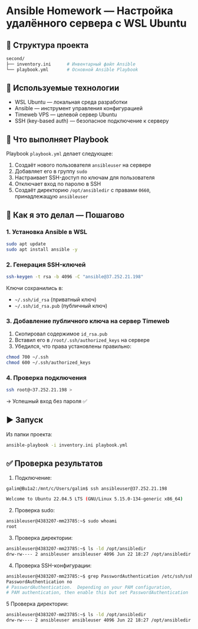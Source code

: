 
# Ansible Homework — Настройка удалённого сервера с WSL Ubuntu


## 📂 Структура проекта

```bash
second/
├── inventory.ini      # Инвентарный файл Ansible
└── playbook.yml       # Основной Ansible Playbook
```

## 🧰 Используемые технологии

- WSL Ubuntu — локальная среда разработки
- Ansible — инструмент управления конфигурацией
- Timeweb VPS — целевой сервер Ubuntu
- SSH (key-based auth) — безопасное подключение к серверу

## 🔧 Что выполняет Playbook

Playbook `playbook.yml` делает следующее:

1. Создаёт нового пользователя `ansibleuser` на сервере
2. Добавляет его в группу `sudo`
3. Настраивает SSH-доступ по ключам для пользователя
4. Отключает вход по паролю в SSH
5. Создаёт директорию `/opt/ansibledir` с правами `0660`, принадлежащую `ansibleuser`

## 🚀 Как я это делал — Пошагово

### 1. Установка Ansible в WSL

```bash
sudo apt update
sudo apt install ansible -y
```

### 2. Генерация SSH-ключей

```bash
ssh-keygen -t rsa -b 4096 -C "ansible@37.252.21.198"
```

Ключи сохранились в:
- `~/.ssh/id_rsa` (приватный ключ)
- `~/.ssh/id_rsa.pub` (публичный ключ)

### 3. Добавление публичного ключа на сервер Timeweb

1. Скопировал содержимое `id_rsa.pub`
2. Вставил его в `/root/.ssh/authorized_keys` на сервере
3. Убедился, что права установлены правильно:

```bash
chmod 700 ~/.ssh
chmod 600 ~/.ssh/authorized_keys
```

### 4. Проверка подключения

```bash
ssh root@<37.252.21.198 >
```

→ Успешный вход без пароля ✅


## ▶️ Запуск

Из папки проекта:

```bash
ansible-playbook -i inventory.ini playbook.yml
```

## ✅ Проверка результатов
1. Подключение:

```bash
galim@Bu1a2:/mnt/c/Users/galim$ ssh ansibleuser@37.252.21.198

Welcome to Ubuntu 22.04.5 LTS (GNU/Linux 5.15.0-134-generic x86_64)

```

2. Проверка sudo:

```bash
ansibleuser@4383207-mm23785:~$ sudo whoami
root
```

3. Проверка директории:

```bash
ansibleuser@4383207-mm23785:~$ ls -ld /opt/ansibledir
drw-rw---- 2 ansibleuser ansibleuser 4096 Jun 22 18:27 /opt/ansibledir
```

4. Проверка SSH-конфигурации:

```bash
ansibleuser@4383207-mm23785:~$ grep PasswordAuthentication /etc/ssh/sshd_config
PasswordAuthentication no
# PasswordAuthentication.  Depending on your PAM configuration,
# PAM authentication, then enable this but set PasswordAuthentication
```
5 Проверка директории:

```bash
ansibleuser@4383207-mm23785:~$ ls -ld /opt/ansibledir
drw-rw---- 2 ansibleuser ansibleuser 4096 Jun 22 18:27 /opt/ansibledir
```
